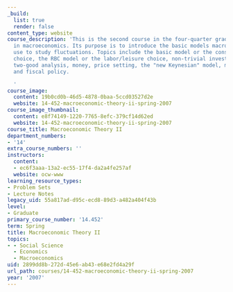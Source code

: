 ```yaml
---
_build:
  list: true
  render: false
content_type: website
course_description: 'This is the second course in the four-quarter graduate sequence
  in macroeconomics. Its purpose is to introduce the basic models macroeconomists
  use to study fluctuations. Topics include the basic model or the consumption/saving
  choice, the RBC model or the labor/leisure choice, non-trivial investment decisions,
  two-good analysis, money, price setting, the "new Keynesian" model, monetary policy,
  and fiscal policy.

  '
course_image:
  content: 19b0cd0b-46d5-4878-0baa-5ccd03527d2e
  website: 14-452-macroeconomic-theory-ii-spring-2007
course_image_thumbnail:
  content: e8f74149-1220-7765-8efc-379cf14d62ed
  website: 14-452-macroeconomic-theory-ii-spring-2007
course_title: Macroeconomic Theory II
department_numbers:
- '14'
extra_course_numbers: ''
instructors:
  content:
  - ec6f3aaa-13a2-ec55-17f4-da2a4fe257af
  website: ocw-www
learning_resource_types:
- Problem Sets
- Lecture Notes
legacy_uid: 55a817ad-d95c-ecd8-89d3-a482a404f43b
level:
- Graduate
primary_course_number: '14.452'
term: Spring
title: Macroeconomic Theory II
topics:
- - Social Science
  - Economics
  - Macroeconomics
uid: 2899dd8b-272d-45e6-ab43-e68e2fd4a29f
url_path: courses/14-452-macroeconomic-theory-ii-spring-2007
year: '2007'
---
```

